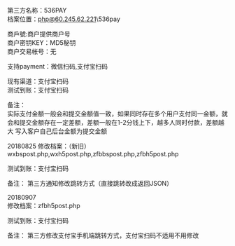﻿第三方名称：536PAY  
档案位置：php@60.245.62.221\536pay  
  
商戶號:商户提供商户号  
商户密钥KEY：MD5秘钥  
商户交易帐号：无  
  
支持payment：微信扫码,支付宝扫码  
  
现有渠道：支付宝扫码  
测试到账：支付宝扫码  
  
备注：  
实际支付金额一般会和提交金额值一致，如果同时存在多个用户支付同一金额，就会和提交金额存在一定差额，差额一般在1-2分钱上下，越多人同时付款，差额越大
写入客户自己后台金额为提交金额  

20180825
修改档案：（新旧）wxbspost.php,wxh5post.php,zfbbspost.php,zfbh5post.php  

测试到账：支付宝扫码  

备注：  第三方通知修改跳转方式（直接跳转改成返回JSON）  

20180907  
修改档案：zfbh5post.php  

测试到账：支付宝扫码  

备注：
第三方修改支付宝手机端跳转方式，支付宝扫码不适用不用修改  